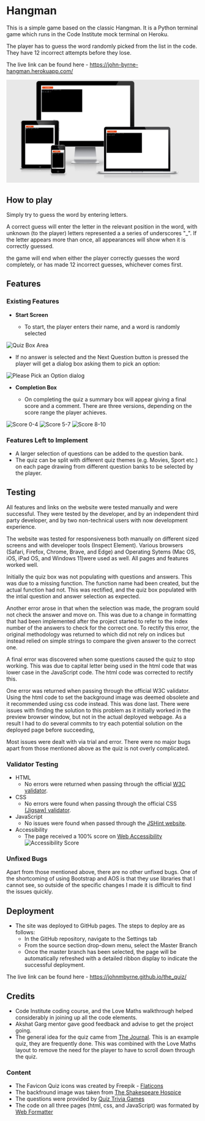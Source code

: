 # Hangman

This is a simple game based on the classic Hangman.  It is a Python terminal game which runs in the Code Institute mock terminal on Heroku.

The player has to guess the word randomly picked from the list in the code.  They have 12 incorrect attempts before they lose.

The live link can be found here - https://john-byrne-hangman.herokuapp.com/ 


![Responsice Mockup](images/mockup.png)

## How to play 

Simply try to guess the word by entering letters.

A correct guess will enter the letter in the relevant position in the word, with unknown (to the player) letters represented a a series of underscores "_".  If the letter appears more than once, all appearances will show when it is correctly guessed.

the game will end when either the player correctly guesses the word completely, or has made 12 incorrect guesses, whichever comes first.

## Features

### Existing Features

- __Start Screen__

  - To start, the player enters their name, and a word is randomly selected

![Quiz Box Area](assets/images/quiz_box.png)

  - If no answer is selected and the Next Question button is pressed the player will get a dialog box asking them to pick an option:

  ![Please Pick an Option dialog](assets/images/please_pick.png)

- __Completion Box__

  - On completing the quiz a summary box will appear giving a final score and a comment.  There are three versions, depending on the score range the player achieves.

![Score 0-4](assets/images/poor.png)
![Score 5-7](assets/images/average.png)
![Score 8-10](assets/images/good.png)

### Features Left to Implement

- A larger selection of questions can be added to the question bank.
- The quiz can be split with different quiz themes (e.g. Movies, Sport etc.) on each page drawing from different question banks to be selected by the player.

## Testing 

All features and links on the website were tested manually and were successful. They were tested by the developer, and by an independent third party developer, and by two non-technical users with now development experience.

The website was tested for responsiveness both manually on different sized screens and with developer tools (Inspect Element). Various browsers (Safari, Firefox, Chrome, Brave, and Edge) and Operating Sytems (Mac OS, iOS, iPad OS, and Windows 11)were used as well.  All pages and features worked well.

Initially the quiz box was not populating with questions and answers.  This was due to a missing function.  The function name had been created, but the actual function had not.  This was rectified, and the quiz box populated with the intial question and answer selection as expected.

Another error arose in that when the selection was made, the program sould not check the answer and move on.  This was due to a change in formatting that had been implemented after the project started to refer to the index number of the answers to check for the correct one.  To rectify this error, the original methodology was returned to which did not rely on indices but instead relied on simple strings to compare the given answer to the correct one.

A final error was discovered when some questions caused the quiz to stop working.  This was due to capital letter being used in the html code that was lower case in the JavaScript code.  The html code was corrected to rectify this.

One error was returned when passing through the official W3C validator. Using the html code to set the background image was deemed obsolete and it recommended using css code instead. This was done last.  There were issues with finding the solution to this problem as it initially worked in the preview browser window, but not in the actual deployed webpage.  As a result I had to do several commits to try each potential solution on the deployed page before succeeding,

Most issues were dealt with via trial and error.  There were no major bugs apart from those mentioned above as the quiz is not overly complicated.

### Validator Testing 

- HTML
  - No errors were returned when passing through the official [W3C validator](https://validator.w3.org/nu/?doc=https%3A%2F%2Fjohnmbyrne.github.io%2Fthe_quiz%2F).
- CSS
  - No errors were found when passing through the official CSS [(Jigsaw) validator](https://jigsaw.w3.org/css-validator/validator?uri=https%3A%2F%2Fjohnmbyrne.github.io%2Fthe_quiz%2F&profile=css3svg&usermedium=all&warning=1&vextwarning=&lang=en).
- JavaScript
  - No issues were found when passed through the [JSHint website](https://jshint.com/).
- Accessibility
  - The page received a 100% score on [Web Accessibility](https://www.webaccessibility.com/)
    ![Accessibility Score](assets/images/accessibility.png)

### Unfixed Bugs

Apart from those mentioned above, there are no other unfixed bugs. One of the shortcoming of using Bootstrap and AOS is that they use libraries that I cannot see, so outside of the specific changes I made it is difficult to find the issues quickly. 

## Deployment

- The site was deployed to GitHub pages. The steps to deploy are as follows: 
  - In the GitHub repository, navigate to the Settings tab 
  - From the source section drop-down menu, select the Master Branch
  - Once the master branch has been selected, the page will be automatically refreshed with a detailed ribbon display to indicate the successful deployment. 

The live link can be found here - https://johnmbyrne.github.io/the_quiz/ 

## Credits 

- Code Institute coding course, and the Love Maths walkthrough helped considerably in joining up all the code elements.
- Akshat Garg mentor gave good feedback and advise to get the project going.
- The general idea for the quiz came from [The Journal](https://www.thejournal.ie/gender-equality-4-5669124-Feb2022/). This is an example quiz, they are frequently done.  This was combined with the Love Maths layout to remove the need for the player to have to scroll down through the quiz.

### Content 

- The Favicon Quiz icons was created by Freepik - [Flaticons](https://www.flaticon.com/free-icons/quiz)
- The backfround image was taken from [The Shakespeare Hospice](https://www.theshakespearehospice.org.uk/Content/uploads/images/Quiz.jpg)
- The questions were provided by [Quiz Trivia Games](https://www.quiztriviagames.com/multiple-choice-trivia-questions/)
- The code on all three pages (html, css, and JavaScript) was formated by [Web Formatter](https://webformatter.com/)